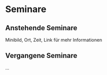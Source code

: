 Seminare
========

Anstehende Seminare 
-----------------------
Minibild, Ort, Zeit, Link für mehr Informationen 


Vergangene Seminare
-------------------

...
